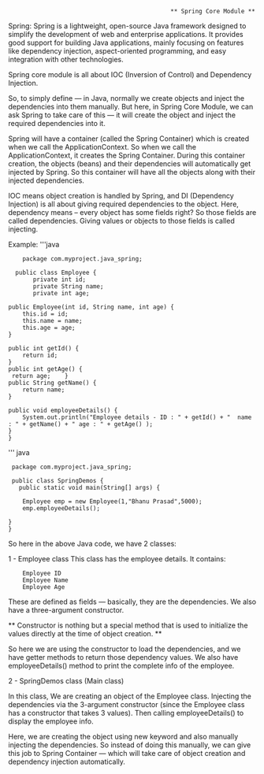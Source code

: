                                                   ** Spring Core Module **

Spring: Spring is a lightweight, open-source Java framework designed to simplify the development of web and enterprise applications. It provides good support for building Java applications, mainly focusing on features like dependency injection, aspect-oriented programming, and easy integration with other technologies.

Spring core module is all about IOC (Inversion of Control) and Dependency Injection.

So, to simply define — in Java, normally we create objects and inject the dependencies into them manually. But here, in Spring Core Module, we can ask Spring to take care of this — it will create the object and inject the required dependencies into it.

Spring will have a container (called the Spring Container) which is created when we call the ApplicationContext. So when we call the ApplicationContext, it creates the Spring Container. During this container creation, the objects (beans) and their dependencies will automatically get injected by Spring. So this container will have all the objects along with their injected dependencies.

IOC means object creation is handled by Spring, and DI (Dependency Injection) is all about giving required dependencies to the object.
Here, dependency means – every object has some fields right? So those fields are called dependencies. Giving values or objects to those fields is called injecting.

    
Example: 
'''java
        
        package com.myproject.java_spring;
      
      public class Employee {
           private int id;
           private String name;
           private int age;

    public Employee(int id, String name, int age) {
        this.id = id;
        this.name = name;
        this.age = age;
    }

    public int getId() {
        return id;
    }
    public int getAge() {
     return age;    }
    public String getName() {
        return name;
    }

    public void employeeDetails() {
        System.out.println("Employee details - ID : " + getId() + "  name : " + getName() + " age : " + getAge() );
    }
    }


''' java

     package com.myproject.java_spring;

     public class SpringDemos {
       public static void main(String[] args) {

        Employee emp = new Employee(1,"Bhanu Prasad",5000);
        emp.employeeDetails();

    }
    }
So here in the above Java code, we have 2 classes:

1 - Employee class
This class has the employee details. It contains:

        Employee ID
        Employee Name
        Employee Age

These are defined as fields — basically, they are the dependencies.
We also have a three-argument constructor.

  ** Constructor is nothing but a special method that is used to initialize the values directly at the time of object creation. **

So here we are using the constructor to load the dependencies, and we have getter methods to return those dependency values. We also have employeeDetails() method to print the complete info of the employee.

2 - SpringDemos class (Main class)

In this class, We are creating an object of the Employee class.
Injecting the dependencies via the 3-argument constructor (since the Employee class has a constructor that takes 3 values).
Then calling employeeDetails() to display the employee info.

Here, we are creating the object using new keyword and also manually injecting the dependencies.
So instead of doing this manually, we can give this job to Spring Container — which will take care of object creation and dependency injection automatically.


